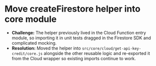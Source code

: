 # Move createFirestore helper into core module

- **Challenge:** The helper previously lived in the Cloud Function entry module, so importing it in unit tests dragged in the Firestore SDK and complicated mocking.
- **Resolution:** Moved the helper into `src/core/cloud/get-api-key-credit/core.js` alongside the other reusable logic and re-exported it from the Cloud wrapper so existing imports continue to work.
